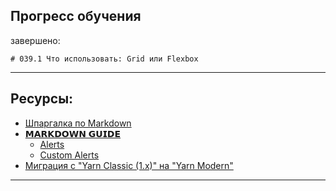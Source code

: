 ## Прогресс обучения

завершено:

    # 039.1 Что использовать: Grid или Flexbox

<hr>

## Ресурсы:

- [Шпаргалка по Markdown](https://markdown69.com)
- [𝗠𝗔𝗥𝗞𝗗𝗢𝗪𝗡 𝗚𝗨𝗜𝗗𝗘](https://github.com/andrew-manzyk/markdown-guide)
  - [Alerts](https://github.com/andrew-manzyk/markdown-guide?tab=readme-ov-file#alerts)
  - [Сustom Alerts](https://github.com/andrew-manzyk/markdown-guide?tab=readme-ov-file#сustom-alerts)
- [Миграция с "Yarn Classic (1.x)" на "Yarn Modern"](https://yarnpkg.com/migration/guide)

---
